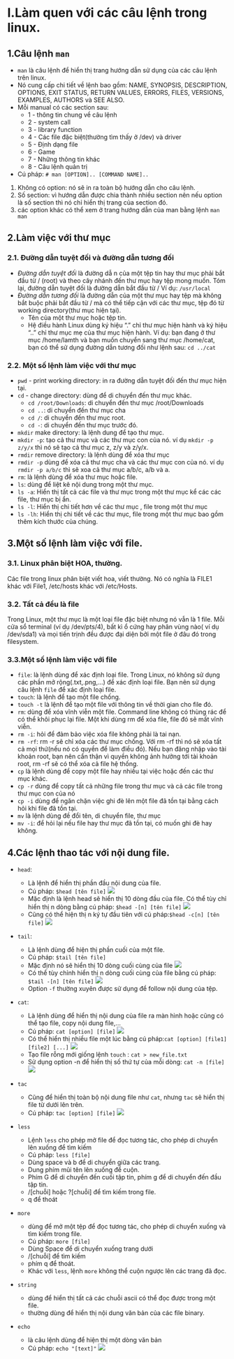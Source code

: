 # I.Làm quen với các câu lệnh trong linux.
## 1.Câu lệnh `man`
- `man` là câu lệnh để hiển thị trang hướng dẫn sử dụng của các câu lệnh trên linux.
- Nó cung cấp chi tiết về lệnh bao gồm: NAME, SYNOPSIS, DESCRIPTION, OPTIONS, EXIT STATUS, RETURN VALUES, ERRORS, FILES, VERSIONS, EXAMPLES, AUTHORS và SEE ALSO.
- Mỗi manual có các section sau:
    - 1 - thông tin chung về câu lệnh
    - 2 - system call
    - 3 - library function
    - 4 - Các file đặc biệt(thường tìm thấy ở /dev) và driver
    - 5 - Định dạng file
    - 6 - Game
    - 7 - Những thông tin khác
    - 8 - Câu lệnh quản trị
- Cú pháp: `# man [OPTION].. [COMMAND NAME]..`
1. Không có option: nó sẽ in ra toàn bộ hướng dẫn cho câu lệnh.
2. Số section: vì hướng dẫn được chia thành nhiều section nên nếu option là số section thì nó chỉ hiển thị trang của section đó.
3. các option khác có thể xem ở trang hướng dẫn của man bằng lệnh `man man`

## 2.Làm việc với thư mục
### 2.1. Đường dẫn tuyệt đối và đường dẫn tương đối
- *Đường dẫn tuyệt đối* là đường dẫ n của một tệp tin hay thư mục phải bắt đầu từ / (root) và theo cây nhánh đến thư mục hay tệp mong muốn. Tóm lại, đường dẫn tuyệt đối là đường dẫn bắt đầu từ /
Ví dụ: `/usr/local`
- *Đường dẫn tương đối* là đường dẫn của một thư mục hay tệp mà không bắt buộc phải bắt đầu từ / mà có thể tiếp cận với các thư mục, tệp đó từ working directory(thư mục hiện tại).
    - Tên của một thư mục hoặc tệp tin.
    - Hệ điều hành Linux dùng ký hiệu “.” chỉ thư mục hiện hành và ký hiệu “..” chỉ thư mục mẹ của thư mục hiện hành.
Ví dụ: bạn đang ở thư mục /home/lamth và bạn muốn chuyển sang thư mục /home/cat, bạn có thể sử dụng đường dẫn tương đối như lệnh sau: `cd ../cat`
### 2.2. Một số lệnh làm việc với thư mục
- `pwd` - print working directory: in ra đường dẫn tuyệt đối đến thư mục hiện tại.
- `cd` - change directory:  dùng để di chuyển đến thư mục khác.
    - `cd /root/Downloads`: di chuyển đến thư mục /root/Downloads
    - `cd ..`: di chuyển đến thư mục cha
    - `cd /`: di chuyển đến thư mục root.
    - `cd -`: di chuyển đến thư mục trước đó.
- `mkdir` make directory: là lệnh dung để tạo thư mục.
- `mkdir -p`: tạo cả thư mục và các thư mục con của nó. ví dụ `mkdir -p z/y/x` thì nó sẽ tạo cả thư mục z, z/y và z/y/x.
- `rmdir` remove directory: là lệnh dùng để xóa thư mục
- `rmdir -p` dùng để xóa cả thư mục cha và các thư mục con của nó. ví dụ `rmdir -p a/b/c` thì sẽ xoa cả thư mục a/b/c, a/b và a.
- `rm`: là lệnh dùng để xóa thư mục hoặc file.
- `ls`: dùng để liệt kê nội dung trong một thư mục.
- `ls -a`: Hiển thị tất cả các file và thư mục trong một thư mục kể các các file, thư mục bị ẩn.
- `ls -l`: Hiển thị chi tiết hơn về các thư mục , file trong một thư mục
- `ls -lh`: Hiển thị chi tiết về các thư mục, file trong một thư mục bao gồm thêm kích thước của chúng.
## 3.Một số lệnh làm việc với file.
### 3.1. Linux phân biệt HOA, thường.
Các file trong linux phân biệt viết hoa, viết thường. Nó có nghĩa là FILE1 khác với File1, /etc/hosts khác với /etc/Hosts.
### 3.2. Tất cả đều là file
Trong Linux, một thư mục là một loại file đặc biệt nhưng nó vẫn là 1 file.
Mỗi cửa sổ terminal (ví dụ /dev/pts/4), bất kì ổ cứng hay phân vùng nào( ví dụ /dev/sda1) và mọi tiến trịnh đều được đại diện bởi một file ở đâu đó trong filesystem.
### 3.3.Một số lệnh làm việc với file
- `file`: là lệnh dùng để xác định loại file. Trong Linux, nó không sử dụng các phần mở rộng(.txt,.png,...) để xác định loại file. Bạn nên sử dụng câu lệnh `file` để xác định loại file.
- `touch`: là lệnh để tạo một file chống.
- `touch -t` là lệnh để tạo một file với thông tin về thời gian cho file đó.
- `rm`: dùng để xóa vĩnh viễn một file. Command line không có thùng rác để có thể khôi phục lại file. Một khi dùng rm để xóa file, file đó sẽ mất vĩnh viễn.
- `rm -i`: hỏi để đảm bảo việc xóa file không phải là tai nạn.
- `rm -rf`: rm -r sẽ chỉ xóa các thư mục chống. Với rm -rf thì nó sẽ xóa tất cả mọi thứ(nếu nó có quyền để làm điều đó). Nếu bạn đăng nhập vào tài khoản root, bạn nên cẩn thận vì quyền không ảnh hưởng tới tài khoản root, rm -rf sẽ có thể xóa cả file hệ thống.
- `cp` là lệnh dùng để copy một file hay nhiều tại việc hoặc đến các thư mục khác.
- `cp -r` dùng để copy tất cả những file trong thư mục và cả các file trong thư mục con của nó
- `cp -i` dùng để ngăn chặn việc ghi đè lên một file đã tồn tại bằng cách hỏi khi file đã tồn tại.
- `mv` là lệnh dùng đề đổi tên, di chuyển file, thư mục
- `mv -i`: để hỏi lại nếu file hay thư mục đã tồn tại, có muốn ghi đè hay không.
## 4.Các lệnh thao tác với nội dung file.
- `head`:
    - Là lệnh để hiển thị phần đầu nội dung của file.
    - Cú pháp: `$head [tên file]`
    ![](https://i.imgur.com/A5E6IWc.png)
    - Mặc định là lệnh head sẽ hiển thị 10 dòng đầu của file. Có thể tùy chỉ hiển thị n dòng bằng cú pháp: `$head -[n] [tên file]`
    ![](https://i.imgur.com/dFgSk7k.png)
    - Cũng có thể hiện thị n ký tự đầu tiên với cú pháp:`$head -c[n] [tên file]`
    ![](https://i.imgur.com/JqAO3F2.png)
- `tail`:
    - Là lệnh dùng để hiện thị phần cuối của một file.
    - Cú pháp: `$tail [tên file]`
    - Mặc định nó sẽ hiển thị 10 dòng cuối cùng của file
    ![](https://i.imgur.com/WRw2O5A.png)
    - Có thể tùy chỉnh hiển thị n dòng cuối cùng của file bằng cú pháp: `$tail -[n] [tên file]`
    ![](https://i.imgur.com/YgnXID6.png)
    - Option `-f` thường xuyên được sử dụng để follow nội dung của tệp.
- `cat`:
    - Là lệnh dùng để hiển thị nội dung của file ra màn hình hoặc cũng có thể tạo file, copy nội dung file,...
    - Cú pháp: `cat [option] [file]`
    ![](https://i.imgur.com/yfw0u1B.png)
    - Có thể hiển thị nhiều file một lúc bằng cú pháp:`cat [option] [file1] [file2] [...]`
    ![](https://i.imgur.com/RIMw6CP.png)
    - Tạo file rỗng mới giống lệnh `touch` : `cat > new_file.txt`
    ![]()
    - Sử dụng option -n để hiển thị số thứ tự của mỗi dòng: `cat -n [file]`
    ![](https://i.imgur.com/Oe36AtE.png)
- `tac`
    - Cũng để hiển thị toàn bộ nội dung file như `cat`, nhưng `tac` sẽ hiển thị file từ dưới lên trên.
    - Cú pháp: `tac [option] [file]`
    ![](https://i.imgur.com/lFd3GKe.png)

- `less`
    - Lệnh `less` cho phép mở file để đọc tương tác, cho phép di chuyển lên xuống để tìm kiếm
    - Cú pháp: `less [file]`
    - Dùng space và b để di chuyển giữa các trang.
    - Dung phím mũi tên lên xuống để cuộn.
    - Phím G để di chuyển đến cuối tập tin, phím g để di chuyển đến đầu tập tin.
    - /[chuỗi] hoặc ?[chuỗi] để tìm kiếm trong file.
    - q để thoát 
- `more`
    - dùng để mở một tệp để đọc tương tác, cho phép di chuyển xuống và tìm kiếm trong file.
    - Cú pháp: `more [file]`
    - Dùng Space để di chuyển xuống trang dưới
    - /[chuỗi] để tìm kiếm 
    - phím q để thoát.
    - Khác với `less`, lệnh `more` không thể cuộn ngược lên các trang đã đọc.
    
- `string`
    - dùng để hiển thị tất cả các chuỗi ascii có thể đọc được trong một file.
    - thường dùng để hiển thị nội dung văn bản của các file binary.
- `echo`
    - là câu lệnh dùng để hiện thị một dòng văn bản
    - Cú pháp: `echo "[text]"`
    ![](https://i.imgur.com/abQorb2.png)





